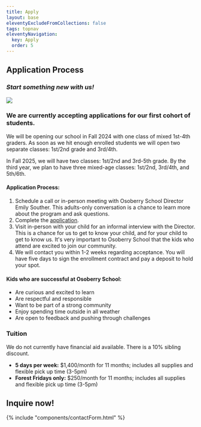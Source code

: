 ```yaml
---
title: Apply
layout: base
eleventyExcludeFromCollections: false
tags: topnav
eleventyNavigation:
  key: Apply
  order: 5
---
```

## Application Process

### *Start something new with us!*

![](/assets/uploads/dice.jpg)

### We are currently accepting applications for our first cohort of students.

We will be opening our school in Fall 2024 with one class of mixed 1st-4th graders. As soon as we hit enough enrolled students we will open two separate classes: 1st/2nd grade and 3rd/4th.

In Fall 2025, we will have two classes: 1st/2nd and 3rd-5th grade. By the third year, we plan to have three mixed-age classes: 1st/2nd, 3rd/4th, and 5th/6th.

#### Application Process:

1. Schedule a call or in-person meeting with Osoberry School Director Emily Souther. This adults-only conversation is a chance to learn more about the program and ask questions.
2. Complete the [application](https://forms.gle/YPW8pkDc4gxgxHMx8).
3. Visit in-person with your child for an informal interview with the Director. This is a chance for us to get to know your child, and for your child to get to know us. It's very important to Osoberry School that the kids who attend are excited to join our community.
4. We will contact you within 1-2 weeks regarding acceptance. You will have five days to sign the enrollment contract and pay a deposit to hold your spot.

#### Kids who are successful at Osoberry School:

* Are curious and excited to learn
* Are respectful and responsible
* Want to be part of a strong community
* Enjoy spending time outside in all weather
* Are open to feedback and pushing through challenges

### Tuition

We do not currently have financial aid available. There is a 10% sibling discount.

* **5 days per week:** $1,400/month for 11 months; includes all supplies and flexible pick up time (3-5pm)
* **Forest Fridays only:** $250/month for 11 months; includes all supplies and flexible pick up time (3-5pm)

## Inquire now!

{% include "components/contactForm.html" %}
